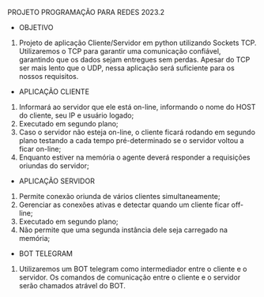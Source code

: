 PROJETO PROGRAMAÇÃO PARA REDES 2023.2
 
 
- OBJETIVO
1. Projeto de aplicação Cliente/Servidor em python utilizando Sockets TCP. Utilizaremos o TCP para garantir uma comunicação confiável, garantindo que os dados sejam entregues sem perdas. Apesar do TCP ser mais lento que o UDP, nessa aplicação será suficiente para os nossos requisitos.
 

- APLICAÇÃO CLIENTE
1. Informará ao servidor que ele está on-line, informando o nome do HOST do cliente, seu IP e usuário logado;
2. Executado em segundo plano;
3. Caso o servidor não esteja on-line, o cliente ficará rodando em segundo plano testando a cada tempo pré-determinado se o servidor voltou a ficar on-line;
4. Enquanto estiver na memória o agente deverá responder a requisições oriundas do servidor;
 

- APLICAÇÃO SERVIDOR
1. Permite conexão oriunda de vários clientes simultaneamente;
2. Gerenciar as conexões ativas e detectar quando um cliente ficar off-line;
3. Executado em segundo plano;
4. Não permite que uma segunda instância dele seja carregado na memória;

  
- BOT TELEGRAM
1. Utilizaremos um BOT telegram como intermediador entre o cliente e o servidor. Os comandos de comunicação entre o cliente e o servidor serão chamados atrável do BOT.
